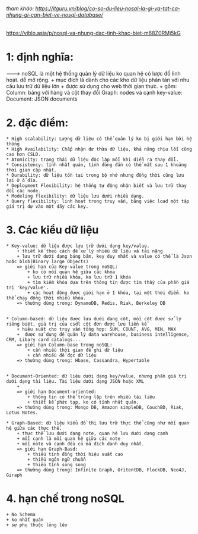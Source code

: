 ###### tham khảo: https://itguru.vn/blog/co-so-du-lieu-nosql-la-gi-va-tat-ca-nhung-gi-can-biet-ve-nosql-database/
 https://viblo.asia/p/nosql-va-nhung-dac-tinh-khac-biet-m68Z0RMj5kG


# 1: định nghĩa:
---> noSQL là một hệ thống quản lý dữ liệu ko quan hệ có lược đồ linh hoạt. dễ mở rộng. 
    + mục đích là dành cho các kho dữ liệu phân tán với nhu cầu lưu trữ dữ liệu lớn
    + được sử dụng cho web thời gian thực.
    + gồm: 
        Column: bảng với hàng và cột thay đổi
        Graph: nodes và cạnh
        key-value: 
        Document: JSON documents

# 2. đặc điểm:
    * High scalability: Lượng dữ liệu có thể quản lý ko bị giới hạn bởi hệ thống
    * High Availability: Chấp nhận dư thừa dữ liệu, khả năng chịu lỗi cũng cao hơn CSLD.
    * Atomicity: trạng thái dữ liệu độc lập mỗi khi diễn ra thay đổi.
    * Consistency: tính nhất quán, tính đúng đắn có thể mất sau 1 khoảng thời gian cập nhật.
    * Durability: dữ liệu tồn tại trong bộ nhớ nhưng đồng thời cũng lưu lại ở ổ đĩa.
    * Deployment Flexibility: hệ thống tự động nhận biết và lưu trữ thay đổi các node. 
    * Modeling flexibility: dữ liệu lưu dưới nhiều dạng.
    * Query flexibility: linh hoạt trong truy vấn, bằng việc load một tập giá trị dự vào một dãy các key.

# 3. Các kiểu dữ liệu

    * Key-value: dữ liệu được lưu trữ dưới dạng key/value.
        + thiết kế theo cách để xử lý nhiều dữ liệu và tải nặng
        + lưu trữ dưới dạng bảng băm, key duy nhất và value có thể là Json hoặc blob(Binary large Objects)
        => giới hạn của Key-value trong noSQL:
            + ko có mối quan hệ giữa các khóa
            + lưu trữ nhiều khóa, ko lưu trữ 1 khóa
            + tìm kiếm khóa dựa trên thông tin được tìm thấy của phần giá trị 'key/value'.
            + các hoạt động được giới hạn ở 1 khóa, tại một thời điểm. ko thể chạy đồng thời nhiều khóa.
        => thường dùng trong: DynamoDB, Redis, Riak, Berkeley DB

        
    * Column-based: dữ liệu được lưu dưới dạng cột, mỗi cột được sử lý riêng biệt, giá trị của csdl cột đơn được lưu liền kề
        + hiệu suất cho truy vấn tổng hợp: SUM, COUNT, AVG, MIN, MAX
        +  được sử dụng để quản lý data warehouse, business intelligence, CRM, Libary card catalogs...
        => giới hạn Column-base trong noSQL:
            + cần nhiều thời gian để ghi dữ liệu
            + cần nhiều để đọc dữ liệu
        => thường dùng trong: Hbase, Cassandra, Hypertable


    * Document-Oriented: dữ liệu dưới dạng key/value, nhưng phần giá trị dưới dạng tài liệu. Tài liệu dưới dạng JSON hoặc XML
        +
        => giới hạn Document-oriented: 
            + thông tin có thể trùng lặp trên nhiều tài liệu
            + thiết kế phức tạp, ko có tính nhất quán.
        => thường dùng trong: Mongo DB, Amazon simpleDB, CouchBD, Riak, Lotus Notes.

    * Graph-Based: dữ liệu kiểu đồ thị lưu trữ thực thể cũng như mối quan hệ giữa các thực thể.
        + thực thể lưu dưới dạng note, quan hệ lưu dưới dạng cạnh
        + mỗi cạnh là mối quan hệ giữa các note
        + mỗi note và cạnh đều có mã đích danh duy nhất.
        => giới hạn Graph-Basd:
            + thiếu tính đồng thời hiệu suất cao
            + thiếu ngôn ngữ chuẩn
            + thiếu tính song song
        => thường dùng trong: Infinite Graph, OritentDB, FlockDB, Neo4J, Giraph

# 4. hạn chế trong noSQL
    + No Schema
    + ko nhất quán
    + sự phụ thuộc lỏng lẽo
    

